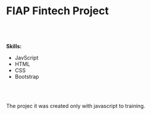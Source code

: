 <h1>FIAP Fintech Project</h1>
</br></br></br>
<strong>Skills:</strong>
<ul>
  <li>JavScript</li>
  <li>HTML</li>
  <li>CSS</li>
  <li>Bootstrap</li>
</ul>
</br></br>
<p>The projec it was created only with javascript to training.</p>
